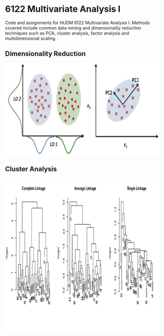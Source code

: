 # 6122 Multivariate Analysis I
Code and assignments for HUDM 6122 Multivariate Analysis I. Methods covered include common data mining and dimensionality reduction techniques such as PCA, cluster analysis, factor analysis and multidimensional scaling.


## Dimensionality Reduction 

<p align="center">
  <img width="650" height="300" src="https://github.com/gzlupko/6122_multivariate/blob/main/viz/dim_reduction.png">
</p>



## Cluster Analysis 

<p align="center">
  <img width="750" height="500" src="https://github.com/gzlupko/6122_multivariate/blob/main/viz/dendrograms.png">
</p>
